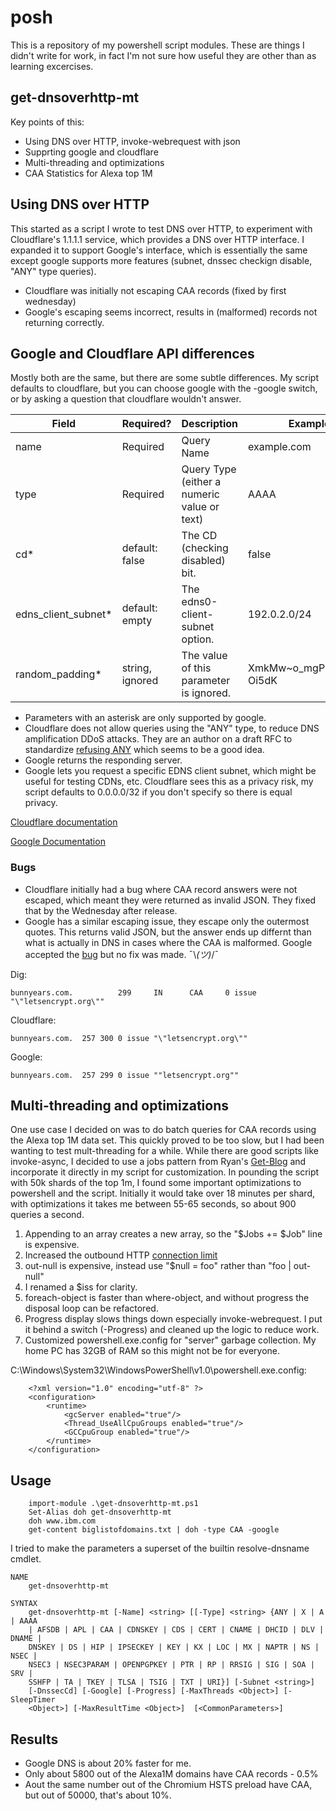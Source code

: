 # posh

This is a repository of my powershell script modules.  These are things I didn't write for work, in fact I'm not sure how useful they are other than as learning excercises.

## get-dnsoverhttp-mt

Key points of this:

* Using DNS over HTTP, invoke-webrequest with json
* Supprting google and cloudflare
* Multi-threading and optimizations
* CAA Statistics for Alexa top 1M

## Using DNS over HTTP

This started as a script I wrote to test DNS over HTTP, to experiment with Cloudflare's 1.1.1.1 service, which provides a DNS over HTTP interface.  I expanded it to support Google's interface, which is essentially the same except google supports more features (subnet, dnssec checkign disable, "ANY" type queries).

* Cloudflare was initially not escaping CAA records (fixed by first wednesday)
* Google's escaping seems incorrect, results in (malformed) records not returning correctly.

## Google and Cloudflare API differences

Mostly both are the same, but there are some subtle differences.  My script defaults to cloudflare, but you can choose google with the -google switch, or by asking a question that cloudflare wouldn't answer.

Field | Required? | Description | Example
--- | --- | --- | ---
name | Required | Query Name | example.com
type | Required | Query Type (either a numeric value or text) | AAAA
cd* | default: false | The CD (checking disabled) bit. | false
edns_client_subnet* | default: empty | The edns0-client-subnet option. | 192.0.2.0/24
random_padding* | string, ignored | The value of this parameter is ignored. | XmkMw~o_mgP2pf.gpw-Oi5dK

* Parameters with an asterisk are only supported by google.
* Cloudflare does not allow queries using the "ANY" type, to reduce DNS amplification DDoS attacks.  They are an author on a draft RFC to standardize [refusing ANY](https://tools.ietf.org/html/draft-ietf-dnsop-refuse-any-06) which seems to be a good idea.
* Google returns the responding server.
* Google lets you request a specific EDNS client subnet, which might be useful for testing CDNs, etc.  Cloudflare sees this as a privacy risk, my script defaults to 0.0.0.0/32 if you don't specify so there is equal privacy.

[Cloudflare documentation](https://developers.cloudflare.com/1.1.1.1/dns-over-https/json-format/)

[Google Documentation](https://developers.google.com/speed/public-dns/docs/dns-over-https)

### Bugs

* Cloudflare initially had a bug where CAA record answers were not escaped, which meant they were returned as invalid JSON.  They fixed that by the Wednesday after release.
* Google has a similar escaping issue, they escape only the outermost quotes.  This returns valid JSON, but the answer ends up differnt than what is actually in DNS in cases where the CAA is malformed.  Google accepted the [bug](https://issuetracker.google.com/issues/78002839) but no fix was made.  ¯\\_(ツ)_/¯

Dig:

    bunnyears.com.          299     IN      CAA     0 issue "\"letsencrypt.org\""

Cloudflare:

    bunnyears.com.  257 300 0 issue "\"letsencrypt.org\""

Google:

    bunnyears.com.  257 299 0 issue ""letsencrypt.org""

## Multi-threading and optimizations

One use case I decided on was to do batch queries for CAA records using the Alexa top 1M data set.  This quickly proved to be too slow, but I had been wanting to test mult-threading for a while.  While there are good scripts like invoke-async, I decided to use a jobs pattern from Ryan's [Get-Blog](http://www.get-blog.com/?p=189) and incorporate it directly in my script for customization.  In pounding the script with 50k shards of the top 1m, I found some important optimizations to powershell and the script.  Initially it would take over 18 minutes per shard, with optimizations it takes me between 55-65 seconds, so about 900 queries a second.

1. Appending to an array creates a new array, so the "$Jobs += $Job" line is expensive.
2. Increased the outbound HTTP [connection limit](https://social.technet.microsoft.com/wiki/contents/articles/29863.powershell-rest-api-invoke-restmethod-gotcha.aspx)
3. out-null is expensive, instead use "$null = foo" rather than "foo | out-null"
4. I renamed a $iss for clarity.
5. foreach-object is faster than where-object, and without progress the disposal loop can be refactored.
6. Progress display slows things down especially invoke-webrequest.  I put it behind a switch (-Progress) and cleaned up the logic to reduce work.
7. Customized powershell.exe.config for "server" garbage collection.  My home PC has 32GB of RAM so this might not be for everyone.

C:\Windows\System32\WindowsPowerShell\v1.0\powershell.exe.config:

        <?xml version="1.0" encoding="utf-8" ?>
        <configuration>
            <runtime>
                <gcServer enabled="true"/>
                <Thread_UseAllCpuGroups enabled="true"/>
                <GCCpuGroup enabled="true"/>  
            </runtime>
        </configuration>

## Usage

        import-module .\get-dnsoverhttp-mt.ps1
        Set-Alias doh get-dnsoverhttp-mt
        doh www.ibm.com
        get-content biglistofdomains.txt | doh -type CAA -google

I tried to make the parameters a superset of the builtin resolve-dnsname cmdlet.

    NAME
        get-dnsoverhttp-mt

    SYNTAX
        get-dnsoverhttp-mt [-Name] <string> [[-Type] <string> {ANY | X | A | AAAA
        | AFSDB | APL | CAA | CDNSKEY | CDS | CERT | CNAME | DHCID | DLV | DNAME |
        DNSKEY | DS | HIP | IPSECKEY | KEY | KX | LOC | MX | NAPTR | NS | NSEC |
        NSEC3 | NSEC3PARAM | OPENPGPKEY | PTR | RP | RRSIG | SIG | SOA | SRV |
        SSHFP | TA | TKEY | TLSA | TSIG | TXT | URI}] [-Subnet <string>]
        [-DnssecCd] [-Google] [-Progress] [-MaxThreads <Object>] [-SleepTimer
        <Object>] [-MaxResultTime <Object>]  [<CommonParameters>]

## Results

* Google DNS is about 20% faster for me.
* Only about 5800 out of the Alexa1M domains have CAA records - 0.5%
* Aout the same number out of the Chromium HSTS preload have CAA, but out of 50000, that's about 10%.
